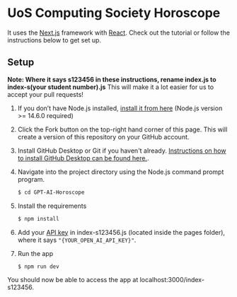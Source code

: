 # UoS Computing Society Horoscope

It uses the [Next.js](https://nextjs.org/) framework with [React](https://reactjs.org/). Check out the tutorial or follow the instructions below to get set up.

## Setup
**Note: Where it says s123456 in these instructions, rename index.js to index-s(your student number).js** This will make it a lot easier for us to accept your pull requests!

1. If you don’t have Node.js installed, [install it from here](https://nodejs.org/en/) (Node.js version >= 14.6.0 required)

2. Click the Fork button on the top-right hand corner of this page. This will create a version of this repository on your GitHub account.
3. Install GitHub Desktop or Git if you haven't already. [Instructions on how to install GitHub Desktop can be found here.](https://github.com/CalumChilds/GPT-AI-Horoscope/wiki/Installing-GitHub-Desktop-&-Git).
4. Navigate into the project directory using the Node.js command prompt program.

   ```bash
   $ cd GPT-AI-Horoscope
   ```

5. Install the requirements

   ```bash
   $ npm install
   ```
6. Add your [API key](https://platform.openai.com/account/api-keys) in index-s123456.js (located inside the pages folder), where it says `"{YOUR_OPEN_AI_API_KEY}"`.

7. Run the app

   ```bash
   $ npm run dev
   ```

You should now be able to access the app at localhost:3000/index-s123456.
